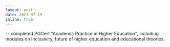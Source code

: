 ```yaml
---
layout: post
date: 2021-07-19
inline: true
---
```


-- completed PGCert "Academic Practice in Higher Education", including modules on inclusivity, future of higher education and educational theories.
